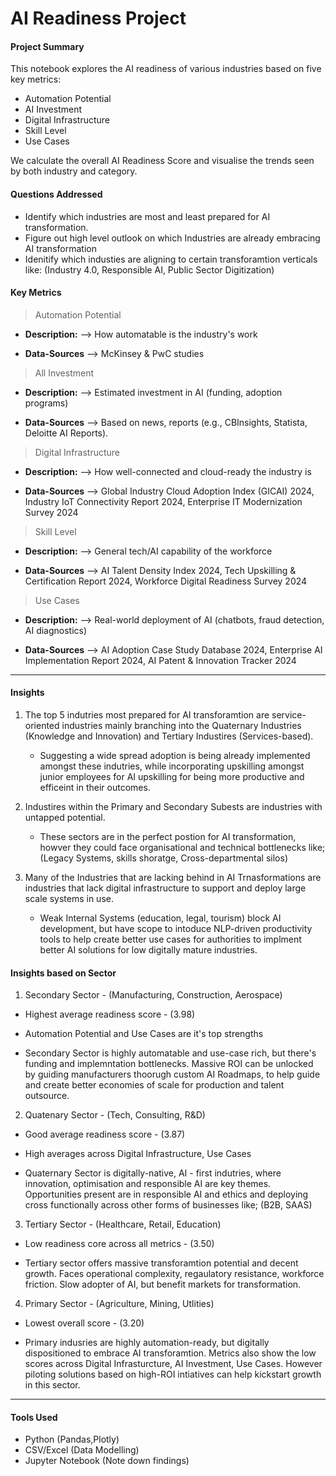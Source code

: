 # AI Readiness Project

#### Project Summary

This notebook explores the AI readiness of various industries based on five key metrics:

 - Automation Potential
 - AI Investment
 - Digital Infrastructure
 - Skill Level
 - Use Cases

 We calculate the overall AI Readiness Score and visualise the trends seen by both industry and category.

 #### Questions Addressed

 - Identify which industries are most and least prepared for AI transformation.
 - Figure out high level outlook on which Industries are already embracing AI transformation
 - Idenitify which industies are aligning to certain transforamtion verticals like: (Industry 4.0, Responsible AI, Public Sector Digitization)

 #### Key Metrics 

 > Automation Potential

 - **Description:** --> How automatable is the industry's work

 - **Data-Sources** --> McKinsey & PwC studies

 > All Investment

 - **Description:** --> Estimated investment in AI (funding, adoption programs)

 - **Data-Sources** --> Based on news, reports (e.g., CBInsights, Statista, Deloitte AI Reports).

 > Digital Infrastructure

 - **Description:** --> How well-connected and cloud-ready the industry is

 - **Data-Sources** --> Global Industry Cloud Adoption Index (GICAI) 2024, Industry IoT Connectivity Report 2024, Enterprise IT Modernization Survey 2024

 > Skill Level

 - **Description:** --> General tech/AI capability of the workforce

 - **Data-Sources** --> AI Talent Density Index 2024, Tech Upskilling & Certification Report 2024, Workforce Digital Readiness Survey 2024

 > Use Cases

 - **Description:** --> Real-world deployment of AI (chatbots, fraud detection, AI diagnostics)

 - **Data-Sources** --> AI Adoption Case Study Database 2024, Enterprise AI Implementation Report 2024, AI Patent & Innovation Tracker 2024

 ***

 #### Insights

 1. The top 5 indutries most prepared for AI transforamtion are service-oriented industries mainly branching into the Quaternary Industries (Knowledge and Innovation) and Tertiary Industires (Services-based).
 
    - Suggesting a wide spread adoption is being already implemented amongst these indutries, while incorporating upskilling amongst junior employees for AI upskilling for being more productive and efficeint in their outcomes.

 2. Industires within the Primary and Secondary Subests are industries with untapped potential.

    - These sectors are in the perfect postion for AI transformation, howver they could face organisational and technical bottlenecks like; (Legacy Systems, skills shoratge, Cross-departmental silos)

3. Many of the Industries that are lacking behind in AI Trnasformations are industries that lack digital infrastructure to support and deploy large scale systems in use.

    - Weak Internal Systems (education, legal, tourism) block AI development, but have scope to intoduce NLP-driven productivity tools to help create better use cases for authorities to implment better AI solutions for low digitally mature industries.


#### Insights based on Sector

1. Secondary Sector - (Manufacturing, Construction, Aerospace)

 - Highest average readiness score - (3.98)
 - Automation Potential and Use Cases are it's top strengths

  - Secondary Sector is highly automatable and use-case rich, but there's funding and implemntation bottlenecks. Massive ROI can be unlocked by guiding manufacturers thoorugh custom AI Roadmaps, to help guide and create better economies of scale for production and talent outsource.

2. Quatenary Sector - (Tech, Consulting, R&D)

 - Good average readiness score - (3.87)  
 - High averages across Digital Infrastructure, Use Cases

  - Quaternary Sector is digitally-native, AI - first indutries, where innovation, optimisation and responsible AI are key themes. Opportunities present are in responsible AI and ethics and deploying cross functionally across other forms of businesses like; (B2B, SAAS)

3. Tertiary Sector - (Healthcare, Retail, Education)

 - Low readiness core across all metrics - (3.50)

  - Tertiary sector offers massive transforamtion potential and decent growth. Faces operational complexity, regaulatory resistance, workforce friction. Slow adopter of AI, but benefit markets for transformation.


4. Primary Sector - (Agriculture, Mining, Utlities)

 - Lowest overall score - (3.20)

  - Primary indusries are highly automation-ready, but digitally dispositioned to embrace AI transforamtion. Metrics also show the low scores across Digital Infrasturcture, AI Investment, Use Cases. However piloting solutions based on high-ROI intiatives can help kickstart growth in this sector.



***

 #### Tools Used

  - Python (Pandas,Plotly)
  - CSV/Excel (Data Modelling)
  - Jupyter Notebook (Note down findings)


 
